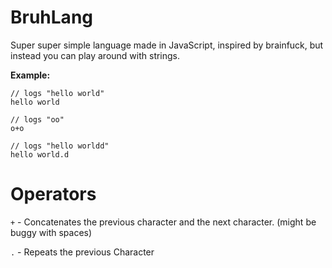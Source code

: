 # BruhLang

Super super simple language made in JavaScript, inspired by brainfuck, but instead you can play around with strings.


**Example:**


```
// logs "hello world"
hello world

// logs "oo"
o+o

// logs "hello worldd"
hello world.d
```

# Operators

`+` - Concatenates the previous character and the next character. (might be buggy with spaces)

`.` - Repeats the previous Character
